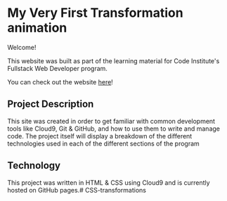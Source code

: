 # My Very First Transformation animation

Welcome!

This website was built as part of the learning material for Code Institute's Fullstack Web Developer program.

You can check out the website [here](xxx)!

## Project Description
This site was created in order to get familiar with common development tools like Cloud9, Git & GitHub, and how to use them to write and manage code. The project itself will display a breakdown of the different technologies used in each of the different sections of the program

## Technology
This project was written in HTML & CSS using Cloud9 and is currently hosted on GitHub pages.# CSS-transformations
